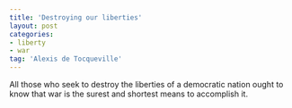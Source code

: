 ```yaml
---
title: 'Destroying our liberties'
layout: post
categories:
- liberty
- war
tag: 'Alexis de Tocqueville'
---
```


All those who seek to destroy the liberties of a democratic nation ought to know that war is the surest and shortest means to accomplish it.